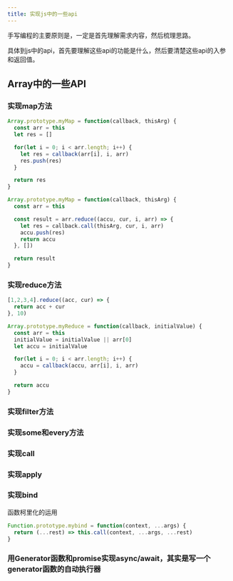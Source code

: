 ```yaml
---
title: 实现js中的一些api
---
```


手写编程的主要原则是，一定是首先理解需求内容，然后梳理思路。

具体到js中的api，首先要理解这些api的功能是什么，然后要清楚这些api的入参和返回值。

## Array中的一些API

### 实现map方法

```js
Array.prototype.myMap = function(callback, thisArg) {
  const arr = this
  let res = []

  for(let i = 0; i < arr.length; i++) {
    let res = callback(arr[i], i, arr)
    res.push(res)
  }

  return res
}

Array.prototype.myMap = function(callback, thisArg) {
  const arr = this

  const result = arr.reduce((accu, cur, i, arr) => {
    let res = callback.call(thisArg, cur, i, arr)
    accu.push(res)
    return accu
  }, [])

  return result
}
```

### 实现reduce方法

```js
[1,2,3,4].reduce((acc, cur) => {
  return acc + cur
}, 10)

Array.prototype.myReduce = function(callback, initialValue) {
  const arr = this
  initialValue = initialValue || arr[0]
  let accu = initialValue

  for(let i = 0; i < arr.length; i++) {
    accu = callback(accu, arr[i], i, arr)
  }

  return accu
}
```

### 实现filter方法

### 实现some和every方法

### 实现call

### 实现apply

### 实现bind

函数柯里化的运用

```js
Function.prototype.mybind = function(context, ...args) {
  return (...rest) => this.call(context, ...args, ...rest)
}
```

### 用Generator函数和promise实现async/await，其实是写一个generator函数的自动执行器
